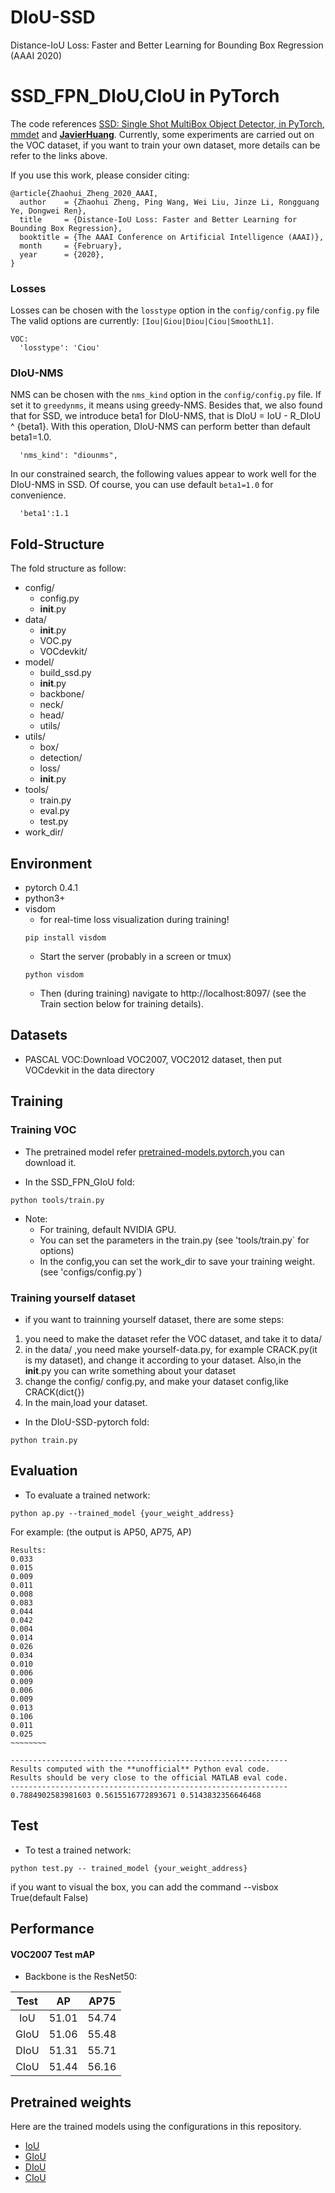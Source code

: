 # DIoU-SSD
Distance-IoU Loss: Faster and Better Learning for Bounding Box Regression (AAAI 2020)

# SSD_FPN_DIoU,CIoU in PyTorch
The code references [SSD: Single Shot MultiBox Object Detector, in PyTorch](https://github.com/amdegroot/ssd.pytorch), [mmdet](https://github.com/open-mmlab/mmdetection) and [**JavierHuang**](https://github.com/JaryHuang). Currently, some experiments are carried out on the VOC dataset, if you want to train your own dataset, more details can be refer to the links above.

If you use this work, please consider citing:

```
@article{Zhaohui_Zheng_2020_AAAI,
  author    = {Zhaohui Zheng, Ping Wang, Wei Liu, Jinze Li, Rongguang Ye, Dongwei Ren},
  title     = {Distance-IoU Loss: Faster and Better Learning for Bounding Box Regression},
  booktitle = {The AAAI Conference on Artificial Intelligence (AAAI)},
  month     = {February},
  year      = {2020},
}
```

### Losses

Losses can be chosen with the `losstype` option in the `config/config.py` file The valid options are currently: `[Iou|Giou|Diou|Ciou|SmoothL1]`.

```
VOC:
  'losstype': 'Ciou'
```
### DIoU-NMS
NMS can be chosen with the `nms_kind` option in the `config/config.py` file. If set it to `greedynms`, it means using greedy-NMS.
Besides that, we also found that for SSD, we introduce beta1 for DIoU-NMS, that is DIoU = IoU - R_DIoU ^ {beta1}. With this operation, DIoU-NMS can perform better than default beta1=1.0.
```
  'nms_kind': "diounms",
```
In our constrained search, the following values appear to work well for the DIoU-NMS in SSD. Of course, you can use default `beta1=1.0` for convenience.
```
  'beta1':1.1
```

## Fold-Structure
The fold structure as follow:
- config/
	- config.py
	- __init__.py
- data/
	- __init__.py
 	- VOC.py
	- VOCdevkit/
- model/
	- build_ssd.py
	- __init__.py
	- backbone/
	- neck/
	- head/
	- utils/
- utils/
	- box/
	- detection/
	- loss/
	- __init__.py
- tools/
	- train.py
	- eval.py
	- test.py
- work_dir/
	

## Environment
- pytorch 0.4.1
- python3+
- visdom 
	- for real-time loss visualization during training!
	```Shell
	pip install visdom
	```
	- Start the server (probably in a screen or tmux)
	```Shell
	python visdom
	```
  * Then (during training) navigate to http://localhost:8097/ (see the Train section below for training details).


## Datasets
- PASCAL VOC:Download VOC2007, VOC2012 dataset, then put VOCdevkit in the data directory


## Training

### Training VOC
- The pretrained model refer [pretrained-models.pytorch](https://github.com/Cadene/pretrained-models.pytorch),you can download it.

- In the SSD_FPN_GIoU fold:
```Shell
python tools/train.py
```

- Note:
  * For training, default NVIDIA GPU.
  * You can set the parameters in the train.py (see 'tools/train.py` for options) 
  * In the config,you can set the work_dir to save your training weight.(see 'configs/config.py`) 


### Training yourself dataset
- if you want to trainning yourself dataset, there are some steps:
1. you need to make the dataset refer the VOC dataset, and take it to data/
2. in the data/ ,you need make yourself-data.py, for example CRACK.py(it is my dataset), and change it according to your dataset. Also,in the __init__.py you can write something about your dataset
3. change the config/ config.py, and make your dataset config,like CRACK(dict{})
4. In the main,load your dataset.

- In the DIoU-SSD-pytorch fold:
```Shell
python train.py
```


## Evaluation
- To evaluate a trained network:

```Shell
python ap.py --trained_model {your_weight_address}
```

For example: (the output is AP50, AP75, AP)
```
Results:
0.033
0.015
0.009
0.011
0.008
0.083
0.044
0.042
0.004
0.014
0.026
0.034
0.010
0.006
0.009
0.006
0.009
0.013
0.106
0.011
0.025
~~~~~~~~

--------------------------------------------------------------
Results computed with the **unofficial** Python eval code.
Results should be very close to the official MATLAB eval code.
--------------------------------------------------------------
0.7884902583981603 0.5615516772893671 0.5143832356646468
```

## Test
- To test a trained network:

```Shell
python test.py -- trained_model {your_weight_address}
```
if you want to visual the box, you can add the command --visbox True(default False)

## Performance

#### VOC2007 Test mAP
- Backbone is the ResNet50:

| Test |AP|AP75|
|:-:|:-:|:-:|
|IoU|51.01|54.74|
|GIoU|51.06|55.48|
|DIoU|51.31|55.71|
|CIoU|51.44|56.16|

## Pretrained weights

Here are the trained models using the configurations in this repository.

 - [IoU](https://pan.baidu.com/s/1eNcD9CrnRL79VIH5lsOTPA)
 - [GIoU](https://pan.baidu.com/s/1_b1RS5qaRVJUwi27mcpXow)
 - [DIoU](https://pan.baidu.com/s/1x1keVP958-DyN_OuWdDAXA)
 - [CIoU](https://pan.baidu.com/s/10sodf37QjTVMEzOIVD8cNA)
